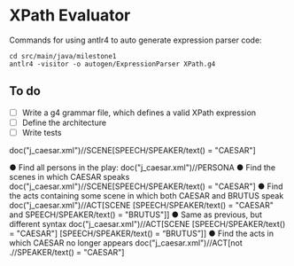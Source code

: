 # XPath Evaluator

Commands for using antlr4 to auto generate expression parser code:

```
cd src/main/java/milestone1                                                                       
antlr4 -visitor -o autogen/ExpressionParser XPath.g4 
```





## To do

- [ ] Write a g4 grammar file, which defines a valid XPath expression
- [ ] Define the architecture
- [ ] Write tests

doc("j_caesar.xml")//SCENE[SPEECH/SPEAKER/text() = "CAESAR"]

● Find all persons in the play:
doc("j_caesar.xml")//PERSONA
● Find the scenes in which CAESAR speaks
doc("j_caesar.xml")//SCENE[SPEECH/SPEAKER/text() = "CAESAR"]
● Find the acts containing some scene in which both CAESAR and BRUTUS speak
doc("j_caesar.xml")//ACT[SCENE [SPEECH/SPEAKER/text() = "CAESAR" and
SPEECH/SPEAKER/text() = "BRUTUS"]]
● Same as previous, but different syntax
doc("j_caesar.xml")//ACT[SCENE [SPEECH/SPEAKER/text() = "CAESAR"]
[SPEECH/SPEAKER/text() = “BRUTUS”]]
● Find the acts in which CAESAR no longer appears
doc("j_caesar.xml")//ACT[not .//SPEAKER/text() = "CAESAR"]